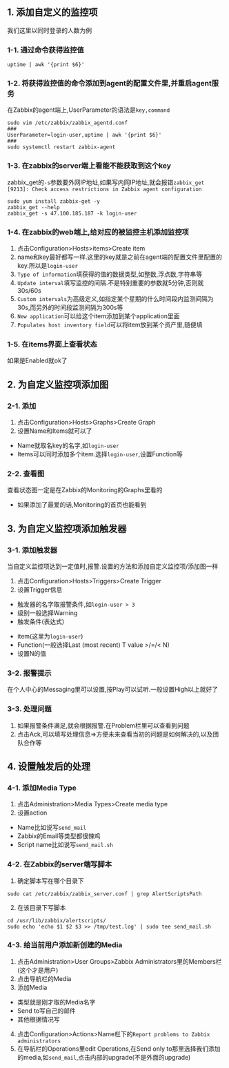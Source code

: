 ## 1. 添加自定义的监控项
我们这里以同时登录的人数为例
### 1-1. 通过命令获得监控值
```
uptime | awk '{print $6}'
```

### 1-2. 将获得监控值的命令添加到agent的配置文件里,并重启agent服务
在Zabbix的agent端上,UserParameter的语法是`key,command`
```
sudo vim /etc/zabbix/zabbix_agentd.conf
###
UserParameter=login-user,uptime | awk '{print $6}'
###
sudo systemctl restart zabbix-agent
```
### 1-3. 在zabbix的server端上看能不能获取到这个key
zabbix_get的`-s`参数要外网IP地址,如果写内网IP地址,就会报错`zabbix_get [9213]: Check access restrictions in Zabbix agent configuration`
```
sudo yum install zabbix-get -y
zabbix_get --help
zabbix_get -s 47.100.185.187 -k login-user
```
### 1-4. 在zabbix的web端上,给对应的被监控主机添加监控项
1. 点击Configuration>Hosts>items>Create item
2. name和key最好都写一样.这里的key就是之前在agent端的配置文件里配置的key.所以是`login-user`
3. `Type of information`填获得的值的数据类型,如整数,浮点数,字符串等
4. `Update interval`填写监控的间隔.不是特别重要的参数就5分钟,否则就30s/60s
5. `Custom intervals`为高级定义,如指定某个星期的什么时间段内监测间隔为30s,而另外的时间段监测间隔为300s等
6. `New application`可以给这个item添加到某个application里面
7. `Populates host inventory field`可以将item放到某个资产里,随便填

### 1-5. 在items界面上查看状态
如果是Enabled就ok了


## 2. 为自定义监控项添加图
### 2-1. 添加
1. 点击Configuration>Hosts>Graphs>Create Graph
2. 设置Name和Items就可以了
+ Name就取名key的名字,如`login-user`
+ Items可以同时添加多个item.选择`login-user`,设置Function等
### 2-2. 查看图
查看状态图一定是在Zabbix的Monitoring的Graphs里看的
+ 如果添加了最爱的话,Monitoring的首页也能看到

## 3. 为自定义监控项添加触发器
### 3-1. 添加触发器
当自定义监控项达到一定值时,报警.设置的方法和添加自定义监控项/添加图一样
1. 点击Configuration>Hosts>Triggers>Create Trigger
2. 设置Trigger信息
+ 触发器的名字取报警条件,如`login-user > 3`
+ 级别一般选择Warning
+ 触发条件(表达式)
- item(这里为`login-user`)
- Function(一般选择Last (most recent) T value >/=/< N)
- 设置N的值
### 3-2. 报警提示
在个人中心的Messaging里可以设置,按Play可以试听.一般设置High以上就好了

### 3-3. 处理问题
1. 如果报警条件满足,就会根据报警.在Problem栏里可以查看到问题
2. 点击Ack,可以填写处理信息=>方便未来查看当初的问题是如何解决的,以及团队合作等


## 4. 设置触发后的处理
### 4-1. 添加Media Type
1. 点击Administration>Media Types>Create media type
2. 设置action
+ Name比如说写`send_mail`
+ Zabbix的Email等类型都很辣鸡
+ Script name比如说写`send_mail.sh`

### 4-2. 在Zabbix的server端写脚本
1. 确定脚本写在哪个目录下
```
sudo cat /etc/zabbix/zabbix_server.conf | grep AlertScriptsPath
```
2. 在该目录下写脚本
```
cd /usr/lib/zabbix/alertscripts/
sudo echo 'echo $1 $2 $3 >> /tmp/test.log' | sudo tee send_mail.sh
```

### 4-3. 给当前用户添加新创建的Media
1. 点击Administration>User Groups>Zabbix Administrators里的Members栏(这个才是用户)
2. 点击导航栏的Media
3. 添加Media
+ 类型就是刚才取的Media名字
+ Send to写自己的邮件
+ 其他根据情况写
4. 点击Configuration>Actions>Name栏下的`Report problems to Zabbix administrators`
5. 在导航栏的Operations里edit Operations,在Send only to那里选择我们添加的media,如`send_mail`,点击内部的upgrade(不是外面的upgrade)

